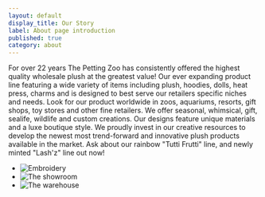 ```yaml
---
layout: default
display_title: Our Story
label: About page introduction
published: true
category: about
---
```

For over 22 years The Petting Zoo has consistently offered the highest quality wholesale plush at the greatest value! Our ever expanding product line featuring a wide variety of items including plush, hoodies, dolls, heat press, charms and is designed to best serve our retailers specific niches and needs. Look for our product worldwide in zoos, aquariums, resorts, gift shops, toy stores and other fine retailers. We offer seasonal, whimsical, gift, sealife, wildlife and custom creations. Our designs feature unique materials and a luxe boutique style. We proudly invest in our creative resources to develop the newest most trend-forward and innovative plush products available in the market. Ask about our rainbow "Tutti Frutti" line, and newly minted "Lash'z" line out now!

<ul data-ui-gallery class="margin-top">
  <li data-ui-gallery-item>
    <img src="/static/uploads/about-embroidery.jpg" alt="Embroidery">
  </li>
  <li data-ui-gallery-item>
    <img src="/static/uploads/about-showroom3.jpg" alt="The showroom">
  </li>
  <li data-ui-gallery-item>
    <img src="/static/uploads/about-warehouse2.jpg" alt="The warehouse">
  </li>
</ul>
